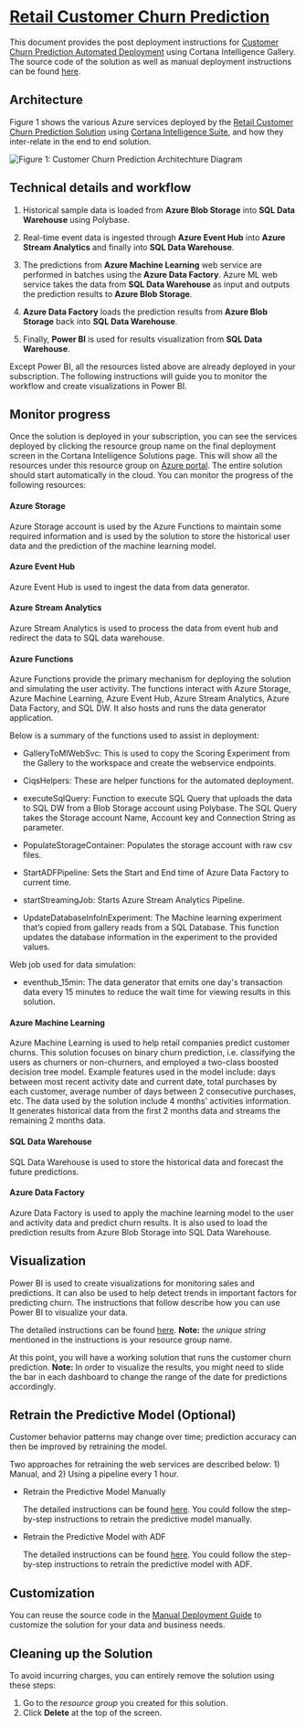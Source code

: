 # [Retail Customer Churn Prediction](https://gallery.cortanaintelligence.com/Solution/c2920246ecae45d28db7adc970d67c9b)

This document provides the post deployment instructions for [Customer Churn Prediction Automated Deployment](https://gallery.cortanaintelligence.com/Solution/c2920246ecae45d28db7adc970d67c9b) using Cortana Intelligence Gallery. The source code of the solution as well as manual deployment instructions can be found [here](https://github.com/Azure/cortana-intelligence-churn-prediction-solution/tree/master/Technical%20Deployment%20Guide).

## Architecture
Figure 1 shows the various Azure services deployed by the [Retail Customer Churn Prediction Solution](https://gallery.cortanaintelligence.com/Solution/c2920246ecae45d28db7adc970d67c9b) using [Cortana Intelligence Suite](https://gallery.cortanaintelligence.com/solutions), and how they inter-relate in the end to end solution.

![Figure 1: Customer Churn Prediction Architechture Diagram](https://user-images.githubusercontent.com/18489406/27402331-4c0e7520-5694-11e7-911b-a6ed2b51eabe.png)

## Technical details and workflow

1.  Historical sample data is loaded from **Azure Blob Storage** into **SQL Data Warehouse** using Polybase.

2.  Real-time event data is ingested through **Azure Event Hub** into **Azure Stream Analytics** and finally into **SQL Data Warehouse**.

3.  The predictions from **Azure Machine Learning** web service are performed in batches using the **Azure Data Factory**. Azure ML web service takes the data from **SQL Data Warehouse** as input and outputs the prediction results to **Azure Blob Storage**.

4. **Azure Data Factory** loads the prediction results from **Azure Blob Storage** back into **SQL Data Warehouse**.

5.  Finally, **Power BI** is used for results visualization from **SQL Data Warehouse**.

Except Power BI, all the resources listed above are already deployed in your subscription. The following instructions will guide you to monitor the workflow and create visualizations in Power BI.

## Monitor progress
Once the solution is deployed in your subscription, you can see the services deployed by clicking the resource group name on the final deployment screen in the Cortana Intelligence Solutions page. This will show all the resources under this resource group on [Azure  portal](https://portal.azure.com/). The entire solution should start automatically in the cloud. You can monitor the progress of the following resources:

#### Azure Storage
Azure Storage account is used by the Azure Functions to maintain some required information and is used by the solution to store the historical user data and the prediction of the machine learning model.

#### Azure Event Hub
Azure Event Hub is used to ingest the data from data generator.

#### Azure Stream Analytics
Azure Stream Analytics is used to process the data from event hub and redirect the data to SQL data warehouse.

#### Azure Functions
Azure Functions provide the primary mechanism for deploying the solution and simulating the user activity. The functions interact with Azure Storage, Azure Machine Learning, Azure Event Hub, Azure Stream Analytics, Azure Data Factory, and SQL DW. It also hosts and runs the data generator application. 

Below is a summary of the functions used to assist in deployment:
* GalleryToMlWebSvc: This is used to copy the Scoring Experiment from the Gallery to the workspace and create the webservice endpoints.

* CiqsHelpers: These are helper functions for the automated deployment.

* executeSqlQuery: Function to execute SQL Query that uploads the data to SQL DW from a Blob Storage account using Polybase. The SQL Query takes the Storage account Name, Account key and Connection String as parameter.

* PopulateStorageContainer: Populates the storage account with raw csv files.

* StartADFPipeline: Sets the Start and End time of Azure Data Factory to current time.

* startStreamingJob: Starts Azure Stream Analytics Pipeline.

* UpdateDatabaseInfoInExperiment: The Machine learning experiment that’s copied from gallery reads from a SQL Database. This function updates the database information in the experiment to the provided values.

Web job used for data simulation:
* eventhub_15min: The data generator that emits one day's transaction data every 15 minutes to reduce the wait time for viewing results in this solution.

#### Azure Machine Learning
Azure Machine Learning is used to help retail companies predict customer churns. This solution focuses on binary churn prediction, i.e. classifying the users as churners or non-churners, and employed a two-class boosted decision tree model. Example features used in the model include: days between most recent activity date and current date, total purchases by each customer, average number of days between 2 consecutive purchases, etc. The data used by the solution include 4 months' activities information. It generates historical data from the first 2 months data and streams the remaining 2 months data.

#### SQL Data Warehouse
SQL Data Warehouse is used to store the historical data and forecast the future predictions.

#### Azure Data Factory
Azure Data Factory is used to apply the machine learning model to the user and activity data and predict churn results. It is also used to load the prediction results from Azure Blob Storage into SQL Data Warehouse.

## Visualization
Power BI is used to create visualizations for monitoring sales and predictions. It can also be used to help detect trends in important factors for predicting churn. The instructions that follow describe how you can use Power BI to visualize your data.

The detailed instructions can be found [here](https://github.com/Azure/cortana-intelligence-churn-prediction-solution/tree/master/Technical%20Deployment%20Guide#powerbi-dashboard). **Note:** the _unique string_ mentioned in the instructions is your resource group name.

At this point, you will have a working solution that runs the customer churn prediction. **Note:** In order to visualize the results, you might need to slide the bar in each dashboard to change the range of the date for predictions accordingly.

## Retrain the Predictive Model (Optional)
Customer behavior patterns may change over time; prediction accuracy can then be improved by retraining the model. 

Two approaches for retraining the web services are described below: 1) Manual, and 2) Using a pipeline every 1 hour.

* Retrain the Predictive Model Manually

  The detailed instructions can be found [here](https://github.com/Azure/cortana-intelligence-churn-prediction-solution/tree/master/Technical%20Deployment%20Guide#retrainmanually). You could follow the step-by-step instructions to retrain the predictive model manually.

* Retrain the Predictive Model with ADF

  The detailed instructions can be found [here](https://github.com/Azure/cortana-intelligence-churn-prediction-solution/tree/master/Technical%20Deployment%20Guide#retrain). You could follow the step-by-step instructions to retrain the predictive model with ADF.

## Customization
You can reuse the source code in the [Manual Deployment Guide](https://github.com/Azure/cortana-intelligence-churn-prediction-solution/tree/master/Technical%20Deployment%20Guide) to customize the solution for your data and business needs.

## Cleaning up the Solution
To avoid incurring charges, you can entirely remove the solution using these steps:
1. Go to the _resource group_ you created for this solution.
2. Click **Delete** at the top of the screen.
